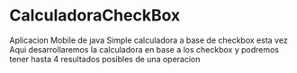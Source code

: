 # CalculadoraCheckBox
Aplicacion Mobile de java Simple calculadora a base de checkbox esta vez
Aqui desarrollaremos la calculadora en base a los checkbox y podremos tener hasta 4 resultados posibles de una operacion

